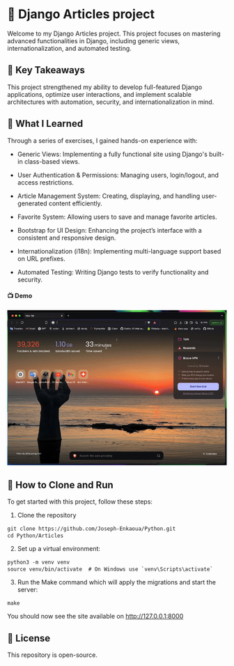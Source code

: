 # 📑 Django Articles project

Welcome to my Django Articles project. This project focuses on mastering advanced functionalities in Django, including generic views, internationalization, and automated testing.

## 🐝 Key Takeaways

This project strengthened my ability to develop full-featured Django applications, optimize user interactions, and implement scalable architectures with automation, security, and internationalization in mind.

## 💪 What I Learned

Through a series of exercises, I gained hands-on experience with:

* Generic Views: Implementing a fully functional site using Django's built-in class-based views.

* User Authentication & Permissions: Managing users, login/logout, and access restrictions.

* Article Management System: Creating, displaying, and handling user-generated content efficiently.

* Favorite System: Allowing users to save and manage favorite articles.

* Bootstrap for UI Design: Enhancing the project’s interface with a consistent and responsive design.

* Internationalization (i18n): Implementing multi-language support based on URL prefixes.

* Automated Testing: Writing Django tests to verify functionality and security.




#### 📺 Demo

![Django data project gif](https://github.com/Joseph-Enkaoua/Python/blob/main/Articles/ScreenRecording.gif)


## 🚀 How to Clone and Run

To get started with this project, follow these steps:

1. Clone the repository
```
git clone https://github.com/Joseph-Enkaoua/Python.git
cd Python/Articles
```

2. Set up a virtual environment:
```
python3 -m venv venv
source venv/bin/activate  # On Windows use `venv\Scripts\activate`
```

3. Run the Make command which will apply the migrations and start the server:
```
make
```

You should now see the site available on http://127.0.0.1:8000

## 📜 License

This repository is open-source.
